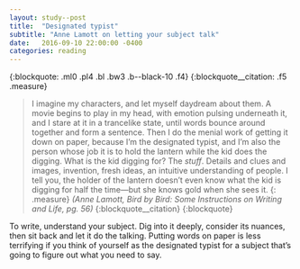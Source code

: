 ```yaml
---
layout: study--post
title:  "Designated typist"
subtitle: "Anne Lamott on letting your subject talk"
date:   2016-09-10 22:00:00 -0400
categories: reading
---
```


{:blockquote: .ml0 .pl4 .bl .bw3 .b--black-10 .f4}
{:blockquote__citation: .f5 .measure}

> I imagine my characters, and let myself daydream about them. A movie begins to play in my head, with emotion pulsing underneath it, and I stare at it in a trancelike state, until words bounce around together and form a sentence. Then I do the menial work of getting it down on paper, because I’m the designated typist, and I’m also the person whose job it is to hold the lantern while the kid does the digging. What is the kid digging for? The <em>stuff</em>. Details and clues and images, invention, fresh ideas, an intuitive understanding of people. I tell you, the holder of the lantern doesn’t even know what the kid is digging for half the time—but she knows gold when she sees it.
> {: .measure}
> <cite>(Anne Lamott, *Bird by Bird: Some Instructions on Writing and Life*, pg. 56)</cite>
> {:blockquote__citation}
{:blockquote}

To write, understand your subject. Dig into it deeply, consider its nuances, then sit back and let it do the talking. Putting words on paper is less terrifying if you think of yourself as the designated typist for a subject that’s going to figure out what you need to say.
